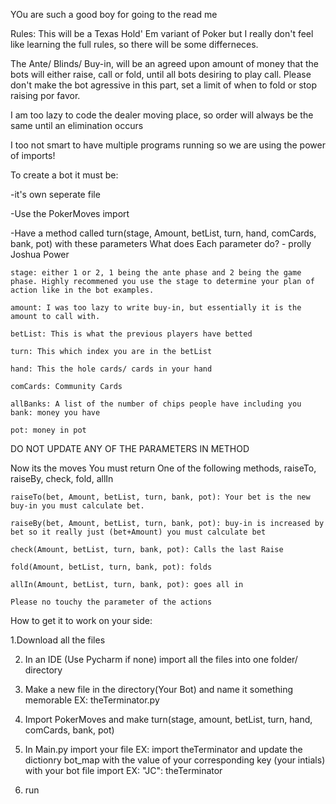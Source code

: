 YOu are such a good boy for going to the read me

Rules:
This will be a Texas Hold' Em variant of Poker but I really don't feel like learning the full rules, so there will be some differneces.

The Ante/ Blinds/ Buy-in, will be an agreed upon amount of money that the bots will either raise, call or fold, until all bots desiring to play call.
Please don't make the bot agressive in this part, set a limit of when to fold or stop raising por favor.

I am too lazy to code the dealer moving place, so order will always be the same until an elimination occurs

I too not smart to have multiple programs running so we are using the power of imports!

To create a bot it must be:

-it's own seperate file

-Use the PokerMoves import

-Have a method called turn(stage, Amount, betList, turn, hand, comCards, bank, pot) with these parameters
 What does Each parameter do? - prolly Joshua Power
 
	stage: either 1 or 2, 1 being the ante phase and 2 being the game phase. Highly recommened you use the stage to determine your plan of action like in the bot examples.
 
	amount: I was too lazy to write buy-in, but essentially it is the amount to call with.
 
	betList: This is what the previous players have betted
 
	turn: This which index you are in the betList
 
	hand: This the hole cards/ cards in your hand
 
	comCards: Community Cards

 	allBanks: A list of the number of chips people have including you
	bank: money you have
 
	pot: money in pot

DO NOT UPDATE ANY OF THE PARAMETERS IN METHOD

 Now its the moves
 You must return One of the following methods, raiseTo, raiseBy, check, fold, allIn
 
	raiseTo(bet, Amount, betList, turn, bank, pot): Your bet is the new buy-in you must calculate bet.
 
	raiseBy(bet, Amount, betList, turn, bank, pot): buy-in is increased by bet so it really just (bet+Amount) you must calculate bet
 
	check(Amount, betList, turn, bank, pot): Calls the last Raise
 
	fold(Amount, betList, turn, bank, pot): folds
 
	allIn(Amount, betList, turn, bank, pot): goes all in
 
	Please no touchy the parameter of the actions

How to get it to work on your side:

1.Download all the files

2. In an IDE (Use Pycharm if none) import all the files into one folder/ directory

3. Make a new file in the directory(Your Bot) and name it something memorable EX: theTerminator.py

4. Import PokerMoves and make turn(stage, amount, betList, turn, hand, comCards, bank, pot)

5. In Main.py import your file EX: import theTerminator and update the dictionry bot_map with the value of your corresponding key (your intials) with your bot file import EX: "JC": theTerminator

6. run
